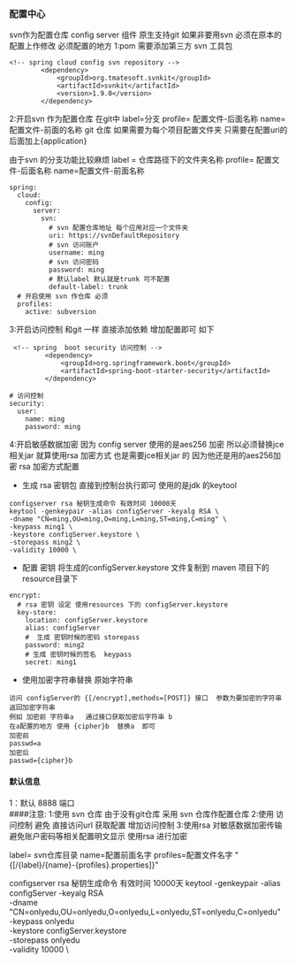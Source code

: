 ###  配置中心  
svn作为配置仓库 
config server 组件 原生支持git 如果非要用svn  必须在原本的配置上作修改 
必须配置的地方
1:pom 需要添加第三方 svn 工具包
```
<!-- spring cloud config svn repository -->
        <dependency>
            <groupId>org.tmatesoft.svnkit</groupId>
            <artifactId>svnkit</artifactId>
            <version>1.9.0</version>
        </dependency>
```
2:开启svn 作为配置仓库
在git中 
label=分支 
profile= 配置文件-后面名称 
name=配置文件-前面的名称 
git 仓库 如果需要为每个项目配置文件夹 只需要在配置uri的后面加上{application}

由于svn 的分支功能比较麻烦 
label = 仓库路径下的文件夹名称 
profile= 配置文件-后面名称
name=配置文件-前面名称
```
spring:
  cloud:
    config:
      server:
        svn:
          # svn 配置仓库地址 每个应用对应一个文件夹
          uri: https://svnDefaultRepository
          # svn 访问账户
          username: ming
          # svn 访问密码
          password: ming
          # 默认label 默认就是trunk 可不配置 
          default-label: trunk
  # 开启使用 svn 作仓库 必须  
  profiles:
    active: subversion
```
3:开启访问控制
和git 一样 
直接添加依赖 增加配置即可 如下
```
 <!-- spring  boot security 访问控制 -->
         <dependency>
             <groupId>org.springframework.boot</groupId>
             <artifactId>spring-boot-starter-security</artifactId>
         </dependency>
```
```
# 访问控制
security:
  user:
    name: ming
    password: ming
```
4:开启敏感数据加密
因为 config server 使用的是aes256 加密 所以必须替换jce 相关jar 
就算使用rsa 加密方式 也是需要jce相关jar 的  因为他还是用的aes256加密
rsa 加密方式配置
* 生成 rsa 密钥包  直接到控制台执行即可  使用的是jdk 的keytool 
```
configserver rsa 秘钥生成命令 有效时间 10000天
keytool -genkeypair -alias configServer -keyalg RSA \
-dname "CN=ming,OU=ming,O=ming,L=ming,ST=ming,C=ming" \
-keypass ming1 \
-keystore configServer.keystore \
-storepass ming2 \
-validity 10000 \
```
* 配置 密钥
将生成的configServer.keystore 文件复制到 maven 项目下的resource目录下  
```
encrypt:
  # rsa 密钥 设定 使用resources 下的 configServer.keystore
  key-store:
    location: configServer.keystore
    alias: configServer
    #  生成 密钥时候的密码 storepass
    password: ming2
    # 生成 密钥时候的签名  keypass
    secret: ming1

```
* 使用加密字符串替换 原始字符串
 
```
访问 configServer的 {[/encrypt],methods=[POST]} 接口  参数为要加密的字符串  返回加密字符串
例如 加密前 字符串a   通过接口获取加密后字符串 b
在a配置的地方 使用 {cipher}b  替换a  即可 
加密前
passwd=a
加密后
passwd={cipher}b  
```

#### 默认信息
1：默认 8888 端口  
####注意:
1:使用 svn 仓库
由于没有git仓库 采用 svn 仓库作配置仓库
2:使用 访问控制
避免 直接访问url 获取配置  增加访问控制
3:使用rsa 对敏感数据加密传输
避免账户密码等相关配置明文显示 使用rsa 进行加密 

label= svn仓库目录
name=配置前面名字
profiles=配置文件名字
"{[/{label}/{name}-{profiles}.properties]}"

configserver rsa 秘钥生成命令 有效时间 10000天
keytool -genkeypair -alias configServer -keyalg RSA \
-dname "CN=onlyedu,OU=onlyedu,O=onlyedu,L=onlyedu,ST=onlyedu,C=onlyedu" \
-keypass onlyedu \
-keystore configServer.keystore \
-storepass onlyedu \
-validity 10000 \